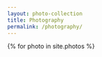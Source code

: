 ```yaml
---
layout: photo-collection
title: Photography
permalink: /photography/
---
```


<style>
.hovereffect {
width:100%;
height:100%;
float:left;
overflow:hidden;
position:relative;
text-align:center;
cursor:default;
}

.hovereffect .overlay {
width:100%;
height:100%;
position:absolute;
overflow:hidden;
top:0;
left:0;
opacity:0;
background-color:rgba(0,0,0,0.5);
-webkit-transition:all .4s ease-in-out;
transition:all .4s ease-in-out
}

.hovereffect img {
display:block;
position:relative;
-webkit-transition:all .4s linear;
transition:all .4s linear;
}

.hovereffect h2 {
text-transform:uppercase;
color:#fff;
text-align:center;
position:relative;
font-size:17px;
background:rgba(0,0,0,0.6);
-webkit-transform:translatey(-100px);
-ms-transform:translatey(-100px);
transform:translatey(-100px);
-webkit-transition:all .2s ease-in-out;
transition:all .2s ease-in-out;
padding:10px;
}

.hovereffect a.info {
text-decoration:none;
display:inline-block;
text-transform:uppercase;
color:#fff;
border:1px solid #fff;
background-color:transparent;
opacity:0;
filter:alpha(opacity=0);
-webkit-transition:all .2s ease-in-out;
transition:all .2s ease-in-out;
margin:50px 0 0;
padding:7px 14px;
}

.hovereffect a.info:hover {
box-shadow:0 0 5px #fff;
}

.hovereffect:hover img {
-ms-transform:scale(1.2);
-webkit-transform:scale(1.2);
transform:scale(1.2);
}

.hovereffect:hover .overlay {
opacity:1;
filter:alpha(opacity=100);
}

.hovereffect:hover h2,.hovereffect:hover a.info {
opacity:1;
filter:alpha(opacity=100);
-ms-transform:translatey(0);
-webkit-transform:translatey(0);
transform:translatey(0);
}

.hovereffect:hover a.info {
-webkit-transition-delay:.2s;
transition-delay:.2s;
}
</style>


<div class="row">
{% for photo in site.photos %}
<div class="col-md-4">
    <div class="hovereffect">
        <img class="img-responsive" src="{{ photo.image_path }}" alt="">
        <div class="overlay">
           <h2>{{ photo.title }}</h2>
           <a class="info" href="#">link here</a>
        </div>
    </div>
  {% endfor %}
</div>
</div>
